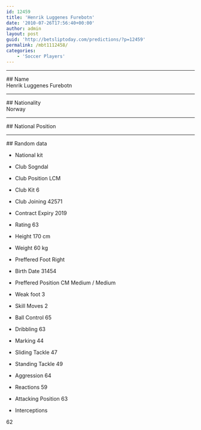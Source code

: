 ```yaml
---
id: 12459
title: 'Henrik Luggenes Furebotn'
date: '2010-07-26T17:56:40+00:00'
author: admin
layout: post
guid: 'http://betsliptoday.com/predictions/?p=12459'
permalink: /mbt1112458/
categories:
    - 'Soccer Players'
---
```


- - - - - -

\## Name  
 Henrik Luggenes Furebotn

- - - - - -

\## Nationality  
 Norway

- - - - - -

\## National Position

- - - - - -

\## Random data

- National kit
- Club
 Sogndal

- Club Position
 LCM

- Club Kit
 6

- Club Joining
 42571

- Contract Expiry
 2019

- Rating
 63

- Height
 170 cm

- Weight
 60 kg

- Preffered Foot
 Right

- Birth Date
 31454

- Preffered Position
 CM Medium / Medium

- Weak foot
 3

- Skill Moves
 2

- Ball Control
 65

- Dribbling
 63

- Marking
 44

- Sliding Tackle
 47

- Standing Tackle
 49

- Aggression
 64

- Reactions
 59

- Attacking Position
 63

- Interceptions

 62